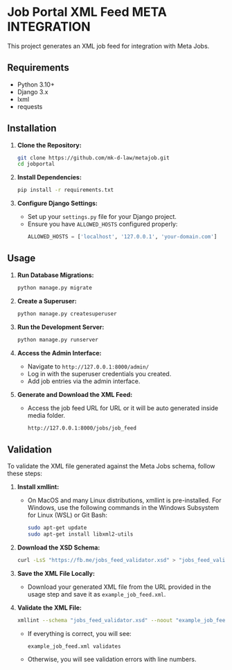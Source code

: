 # Job Portal XML Feed META INTEGRATION 

This project generates an XML job feed for integration with Meta Jobs.

## Requirements

- Python 3.10+
- Django 3.x
- lxml
- requests

## Installation

1. **Clone the Repository:**
    ```bash
    git clone https://github.com/mk-d-law/metajob.git
    cd jobportal
    ```

2. **Install Dependencies:**
    ```bash
    pip install -r requirements.txt
    ```

3. **Configure Django Settings:**
    - Set up your `settings.py` file for your Django project.
    - Ensure you have `ALLOWED_HOSTS` configured properly:
      ```python
      ALLOWED_HOSTS = ['localhost', '127.0.0.1', 'your-domain.com']
      ```

## Usage

1. **Run Database Migrations:**
    ```bash
    python manage.py migrate
    ```

2. **Create a Superuser:**
    ```bash
    python manage.py createsuperuser
    ```

3. **Run the Development Server:**
    ```bash
    python manage.py runserver
    ```

4. **Access the Admin Interface:**
    - Navigate to `http://127.0.0.1:8000/admin/`
    - Log in with the superuser credentials you created.
    - Add job entries via the admin interface.

5. **Generate and Download the XML Feed:**
    - Access the job feed URL for URL or it will be auto generated inside media folder.
      ```bash
      http://127.0.0.1:8000/jobs/job_feed
      ```

## Validation

To validate the XML file generated against the Meta Jobs schema, follow these steps:

1. **Install xmllint:**
    - On MacOS and many Linux distributions, xmllint is pre-installed. For Windows, use the following commands in the Windows Subsystem for Linux (WSL) or Git Bash:
      ```bash
      sudo apt-get update
      sudo apt-get install libxml2-utils
      ```

2. **Download the XSD Schema:**
    ```bash
    curl -LsS "https://fb.me/jobs_feed_validator.xsd" > "jobs_feed_validator.xsd"
    ```

3. **Save the XML File Locally:**
    - Download your generated XML file from the URL provided in the usage step and save it as `example_job_feed.xml`.

4. **Validate the XML File:**
    ```bash
    xmllint --schema "jobs_feed_validator.xsd" --noout "example_job_feed.xml"
    ```

    - If everything is correct, you will see:
      ```
      example_job_feed.xml validates
      ```
    - Otherwise, you will see validation errors with line numbers.

